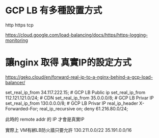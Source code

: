 # GCP LB 有多種設置方式
http https tcp 

https://cloud.google.com/load-balancing/docs/https/https-logging-monitoring

# 讓nginx 取得 真實IP的設定方式
https://geko.cloud/en/forward-real-ip-to-a-nginx-behind-a-gcp-load-balancer/

set_real_ip_from 34.117.222.15;    # GCP LB Public ip
set_real_ip_from 112.121.121.0/24; # CDN
set_real_ip_from 35.0.0.0/8;       # GCP LB Privar IP
set_real_ip_from 130.0.0.0/8;      # GCP LB Privar IP
real_ip_header  X-Forwarded-For;
real_ip_recursive on;
deny 61.216.80.0/24;

此時的 remote addr 的 IP 才會是真實IP

實際上 VM有綁LB防火牆只要允許
130.211.0.0/22
35.191.0.0/16